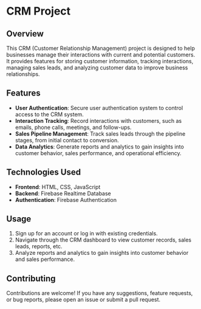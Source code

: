 # CRM Project

## Overview
This CRM (Customer Relationship Management) project is designed to help businesses manage their interactions with current and potential customers. It provides features for storing customer information, tracking interactions, managing sales leads, and analyzing customer data to improve business relationships.

## Features
- **User Authentication**: Secure user authentication system to control access to the CRM system.
- **Interaction Tracking**: Record interactions with customers, such as emails, phone calls, meetings, and follow-ups.
- **Sales Pipeline Management**: Track sales leads through the pipeline stages, from initial contact to conversion.
- **Data Analytics**: Generate reports and analytics to gain insights into customer behavior, sales performance, and operational efficiency.

## Technologies Used
- **Frontend**: HTML, CSS, JavaScript
- **Backend**: Firebase Realtime Database
- **Authentication**: Firebase Authentication

## Usage
1. Sign up for an account or log in with existing credentials.
2. Navigate through the CRM dashboard to view customer records, sales leads, reports, etc.
3. Analyze reports and analytics to gain insights into customer behavior and sales performance.

## Contributing
Contributions are welcome! If you have any suggestions, feature requests, or bug reports, please open an issue or submit a pull request.


